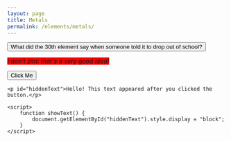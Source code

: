```yaml
---
layout: page
title: Metals
permalink: /elements/metals/
---
```

<button>What did the 30th element say when someone told it to drop out of school?</button> 

<i style="background-color: red;">I don't zinc that's a very good idea!</i>

<html lang="en">
<head>
    <meta charset="UTF-8">
    <meta name="viewport" content="width=device-width, initial-scale=1.0">
    <title>Show Text on Button Click</title>
    <style>
        #hiddenText {
            display: none;
            margin-top: 20px;
            font-size: 18px;
            color: green;
        }
    </style>
</head>
<body>
    <button onclick="showText()">Click Me</button>

    <p id="hiddenText">Hello! This text appeared after you clicked the button.</p>

    <script>
        function showText() {
            document.getElementById("hiddenText").style.display = "block";
        }
    </script>
</body>
</html>
